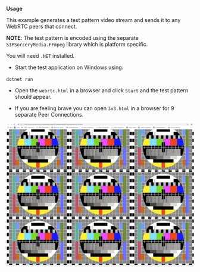 **Usage**

This example generates a test pattern video stream and sends it to any WebRTC peers that connect.

**NOTE**: The test pattern is encoded using the separate `SIPSorceryMedia.FFmpeg` library which is platform specific.

You will need `.NET` installed.

- Start the test application on Windows using:

`dotnet run`

- Open the `webrtc.html` in a browser and click `Start` and the test pattern should appear.

- If you are feeling brave you can open `3x3.html` in a  browser for 9 separate Peer Connections.

![3x3 screenshot](3x3.png)